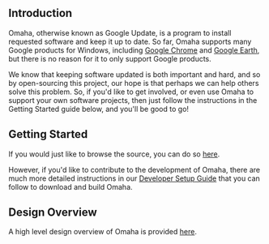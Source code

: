 ## Introduction ##
Omaha, otherwise known as Google Update, is a program to install requested software and keep it up to date. So far, Omaha supports many Google products for Windows, including [Google Chrome](http://www.google.com/chrome) and [Google Earth](http://earth.google.com/), but there is no reason for it to only support Google products.

We know that keeping software updated is both important and hard, and so by open-sourcing this project, our hope is that perhaps we can help others solve this problem. So, if you'd like to get involved, or even use Omaha to support your own software projects, then just follow the instructions in the Getting Started guide below, and you'll be good to go!

## Getting Started ##
If you would just like to browse the source, you can do so [here](http://code.google.com/p/omaha/source/browse/).

However, if you'd like to contribute to the development of Omaha, there are much more detailed instructions in our [Developer Setup Guide](DeveloperSetupGuide.md) that you can follow to download and build Omaha.

## Design Overview ##
A high level design overview of Omaha is provided
[here](http://omaha.googlecode.com/svn/wiki/OmahaOverview.html).
